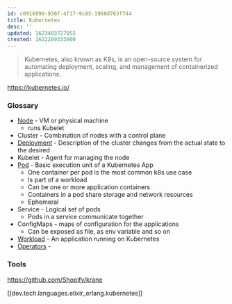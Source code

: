 ```yaml
---
id: c0916890-936f-4f17-9c85-1960d763f744
title: Kubernetes
desc: ''
updated: 1623403727055
created: 1622209333900
---
```


> Kubernetes, also known as K8s, is an open-source system for automating deployment, scaling, and management of containerized applications.

https://kubernetes.io/

### Glossary
* [Node](https://kubernetes.io/docs/concepts/architecture/nodes/) - VM or physical machine
  * runs Kubelet
* Cluster - Combination of nodes with a control plane
* [Deployment](https://kubernetes.io/docs/concepts/workloads/controllers/deployment/) - Description of the cluster changes from the actual state to the desired
* Kubelet - Agent for managing the node
* [Pod](https://kubernetes.io/docs/concepts/workloads/pods/) - Basic execution unit of a Kubernetes App  
  * One container per pod is the most common k8s use case
  * Is part of a workload
  * Can be one or more application containers
  * Containers in a pod share storage and network resources
  * Ephemeral
* Service - Logical set of pods
  * Pods in a service communicate together
* ConfigMaps - maps of configuration for the applications
  * Can be exposed as file, as env variable and so on
* [Workload](https://kubernetes.io/docs/concepts/workloads/) - An application running on Kubernetes
* [Operators](https://kubernetes.io/docs/concepts/extend-kubernetes/operator/) - 

### Tools
https://github.com/Shopify/krane


[[dev.tech.languages.elixir_erlang.kubernetes]]






